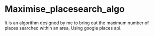 # Maximise_placesearch_algo
It is an algorithm designed by me to bring out the maximum number of places searched within an area, Using google places api.
